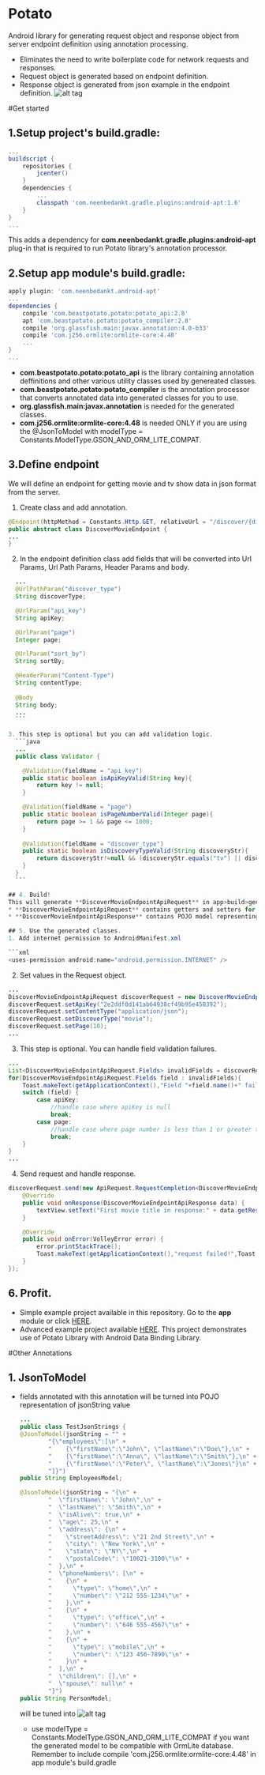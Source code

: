 # Potato
Android library for generating request object and response object from server endpoint definition using annotation processing. 
* Eliminates the need to write boilerplate code for network requests and responses.
* Request object is generated based on endpoint definition.
* Response object is generated from json example in the endpoint definition.
![alt tag](http://i66.tinypic.com/316u5ur.png)

#Get started
## 1.Setup project's build.gradle:
```gradle
...
buildscript {
    repositories {
        jcenter()
    }
    dependencies {
        ...
        classpath 'com.neenbedankt.gradle.plugins:android-apt:1.6'
    }
}
...
```
This adds a dependency for **com.neenbedankt.gradle.plugins:android-apt** plug-in that is required to run Potato library's annotation processor.

## 2.Setup app module's build.gradle:
```gradle
apply plugin: 'com.neenbedankt.android-apt'
...
dependencies {
    compile 'com.beastpotato.potato:potato_api:2.8'
    apt 'com.beastpotato.potato:potato_compiler:2.8'
    compile 'org.glassfish.main:javax.annotation:4.0-b33'
    compile 'com.j256.ormlite:ormlite-core:4.48'
    ...
}
...
```
* **com.beastpotato.potato:potato_api** is the library containing annotation deffinitions and other various utility classes used by genereated classes.
* **com.beastpotato.potato:potato_compiler** is the annotation processor that converts annotated data into generated classes for you to use.
* **org.glassfish.main:javax.annotation** is needed for the generated classes.
* **com.j256.ormlite:ormlite-core:4.48** is needed ONLY if you are using the @JsonToModel with modelType = Constants.ModelType.GSON_AND_ORM_LITE_COMPAT.

## 3.Define endpoint
We will define an endpoint for getting movie and tv show data in json format from the server.
  1. Create class and add annotation.
  
  ```java
@Endpoint(httpMethod = Constants.Http.GET, relativeUrl = "/discover/{discover_type}", jsonExample = "paste sample json response here")
public abstract class DiscoverMovieEndpoint {
...
}
  ```
  2. In the endpoint definition class add fields that will be converted into Url Params, Url Path Params, Header Params and body.
  
  ```java
    ...
    @UrlPathParam("discover_type")
    String discoverType;

    @UrlParam("api_key")
    String apiKey;

    @UrlParam("page")
    Integer page;

    @UrlParam("sort_by")
    String sortBy;

    @HeaderParam("Content-Type")
    String contentType;
    
    @Body
    String body;
    ...
    ```
    
  3. This step is optional but you can add validation logic. 
    ```java
    ...
    public class Validator {

      @Validation(fieldName = "api_key")
      public static boolean isApiKeyValid(String key){
          return key != null;
      }
  
      @Validation(fieldName = "page")
      public static boolean isPageNumberValid(Integer page){
          return page >= 1 && page <= 1000;
      }
      
      @Validation(fieldName = "discover_type")
      public static boolean isDiscoveryTypeValid(String discoveryStr){
          return discoveryStr!=null && (discoveryStr.equals("tv") || discoveryStr.equals("movie"));
      }
    }
    ```

## 4. Build! 
This will generate **DiscoverMovieEndpointApiRequest** in app>build>generated>source>apt>debug>packagename> aswell as **DiscoverMovieEndpointApiResponse**  in app>build>generated>source>apt>debug>packagename>response. 
* **DiscoverMovieEndpointApiRequest** contains getters and setters for the fields we defined in step **3.2** aswell as logic for validation and making the network call and parsing the response to POJO model. 
* **DiscoverMovieEndpointApiResponse** contains POJO model representing json string set in **jsonExample** parameter in step **3.1**.

## 5. Use the generated classes.
  1. Add internet permission to AndroidManifest.xml
  
  ```xml
  <uses-permission android:name="android.permission.INTERNET" />
  ```
  2. Set values in the Request object.
  
  ```java
  ...
  DiscoverMovieEndpointApiRequest discoverRequest = new DiscoverMovieEndpointApiRequest("http://api.themoviedb.org/3",getApplicationContext());
  discoverRequest.setApiKey("2e2ddf0d141ab64938cf49b95e458392");
  discoverRequest.setContentType("application/json");
  discoverRequest.setDiscoverType("movie");
  discoverRequest.setPage(10);
  ...
  ```
  
  3. This step is optional. You can handle field validation failures.
  
  ```java
  ...
  List<DiscoverMovieEndpointApiRequest.Fields> invalidFields = discoverRequest.validateFields();
  for(DiscoverMovieEndpointApiRequest.Fields field : invalidFields){
      Toast.makeText(getApplicationContext(),"Field "+field.name()+" failed validation!",Toast.LENGTH_LONG).show();
      switch (field) {
          case apiKey:
              //handle case where apiKey is null
              break;
          case page:
              //handle case where page number is less than 1 or greater than 100
              break;
      }
  }
  ...
  ```
  
  4. Send request and handle response.
  
  ```java
  discoverRequest.send(new ApiRequest.RequestCompletion<DiscoverMovieEndpointApiResponse>() {
      @Override
      public void onResponse(DiscoverMovieEndpointApiResponse data) {
          textView.setText("First movie title in response:" + data.getResults().get(0).getOriginalTitle());
      }

      @Override
      public void onError(VolleyError error) {
          error.printStackTrace();
          Toast.makeText(getApplicationContext(),"request failed!",Toast.LENGTH_LONG).show();
      }
  });
  ```
  
## 6. Profit.
* Simple example project available in this repository. Go to the **app** module or click [HERE](https://github.com/beast-potato/Potato/tree/master/app).
* Advanced example project available [HERE](https://github.com/beast-potato/Movie-Info-App). This project demonstrates use of Potato Library with Android Data Binding Library.

#Other Annotations
## 1. JsonToModel 
- fields annotated with this annotation will be turned into POJO representation of jsonString value
    ```java
    ...
    public class TestJsonStrings {
    @JsonToModel(jsonString = "" +
            "{\"employees\":[\n" +
            "    {\"firstName\":\"John\", \"lastName\":\"Doe\"},\n" +
            "    {\"firstName\":\"Anna\", \"lastName\":\"Smith\"},\n" +
            "    {\"firstName\":\"Peter\", \"lastName\":\"Jones\"}\n" +
            "]}")
    public String EmployeesModel;

    @JsonToModel(jsonString = "{\n" +
            "  \"firstName\": \"John\",\n" +
            "  \"lastName\": \"Smith\",\n" +
            "  \"isAlive\": true,\n" +
            "  \"age\": 25,\n" +
            "  \"address\": {\n" +
            "    \"streetAddress\": \"21 2nd Street\",\n" +
            "    \"city\": \"New York\",\n" +
            "    \"state\": \"NY\",\n" +
            "    \"postalCode\": \"10021-3100\"\n" +
            "  },\n" +
            "  \"phoneNumbers\": [\n" +
            "    {\n" +
            "      \"type\": \"home\",\n" +
            "      \"number\": \"212 555-1234\"\n" +
            "    },\n" +
            "    {\n" +
            "      \"type\": \"office\",\n" +
            "      \"number\": \"646 555-4567\"\n" +
            "    },\n" +
            "    {\n" +
            "      \"type\": \"mobile\",\n" +
            "      \"number\": \"123 456-7890\"\n" +
            "    }\n" +
            "  ],\n" +
            "  \"children\": [],\n" +
            "  \"spouse\": null\n" +
            "}")
    public String PersonModel;
    ```
    will be tuned into 
    ![alt tag](http://i64.tinypic.com/2hf1hk4.jpg)

    * use modelType = Constants.ModelType.GSON_AND_ORM_LITE_COMPAT if you want the generated model to be compatible with OrmLite database. Remember to include compile 'com.j256.ormlite:ormlite-core:4.48' in app module's build.gradle
